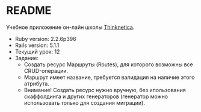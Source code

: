 # README
Учебное приложение он-лайн школы [Thinknetica](http://thinknetica.com).

* Ruby version:  2.2.6p396
* Rails version: 5.1.1
* Текущий урок:  12
* Задание:
  - Создать ресурс Маршруты (Routes), для которого возможны все CRUD-операции. 
  - Маршрут имеет название, требуется валидация на наличие этого атрибута. 
  - Внимание! Создать ресурс нужно вручную, без ипользования скаффолдинга и других генераторов (генератор можно использовать только для создания миграции).
